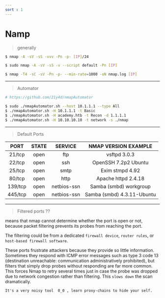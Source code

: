 ```yaml
---
sort : 1
---
```


# Namp 

> generally 

```bash
$ nmap -A -sV -sS -vvv -Pn -p- [IP]/24 

$ sudo nmap -A -sV -sS -v --script default -Pn [IP]

$ nmap -T4 -sC -sV -Pn -p- --min-rate=1000 -oN nmap.log [IP]
```

---

> Automator 

```bash
# https://github.com/21y4d/nmapAutomator

$ sudo ./nmapAutomator.sh --host 10.1.1.1 --type All
$ ./nmapAutomator.sh -H 10.1.1.1 -t Basic
$ ./nmapAutomator.sh -H academy.htb -t Recon -d 1.1.1.1
$ ./nmapAutomator.sh -H 10.10.10.10 -t network -s ./nmap
```

---

> Default Ports 

|        PORT       | STATE |   SERVICE   |       NMAP VERSION EXAMPLE     |
|:-----------------:|:-----:|:-----------:|:------------------------------:|
| 21/tcp            | open  | ftp         | vsftpd 3.0.3                   |
| 22/tcp            | open  | ssh         | OpenSSH 7.2p2 Ubuntu           |
| 25/tcp            | open  | smtp        | Exim stmpd 4.92                |
| 80/tcp            | open  | http        | Apache  httpd 2.4.18           |
| 139/tcp           | open  | netbios-ssn | Samba (smbd) workgroup         |
| 445/tcp           | open  | netbios-ssn | Samba (smbd) 4.3.11-Ubuntu     |


---

> Filtered ports ??

means that nmap cannot determine whether the port is open or not, because packet filtering prevents its probes from reaching the port. 

The filtering could be from a dedicated `firewall device`, `router rules`, or `host-based firewall software`. 

These ports frustrate attackers because they provide so little information. Sometimes they respond with ICMP error messages such as type 3 code 13 (destination unreachable: communication administratively prohibited), but filters that simply drop probes without responding are far more common. This forces Nmap to retry several times just in case the probe was dropped due to network congestion rather than filtering. This `slows down` the scan dramatically.


```danger
It's a very noisy tool  0_0 , learn proxy-chains to hide your self.  
```

